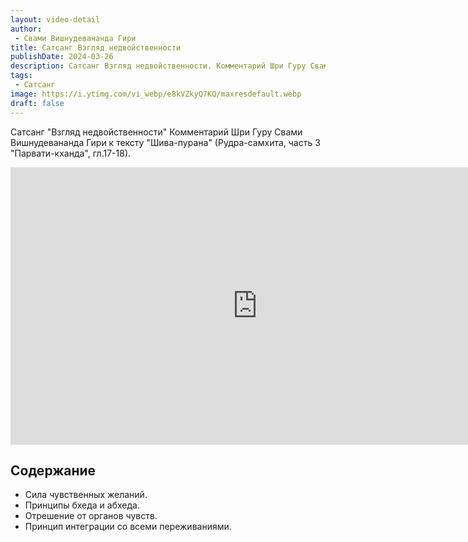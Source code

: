 ```yaml
---
layout: video-detail
author:
 - Свами Вишнудевананда Гири
title: Сатсанг Взгляд недвойственности
publishDate: 2024-03-26
description: Сатсанг Взгляд недвойственности. Комментарий Шри Гуру Свами Вишнудевананда Гири к тексту "Шива-пурана" (Рудра-самхита, часть 3 "Парвати-кханда", гл.17-18).
tags: 
 - Сатсанг
image: https://i.ytimg.com/vi_webp/e8kVZkyQ7KQ/maxresdefault.webp
draft: false
---
```


 Сатсанг "Взгляд недвойственности"
Комментарий Шри Гуру Свами Вишнудевананда Гири к тексту "Шива-пурана" (Рудра-самхита, часть 3 "Парвати-кханда", гл.17-18).

<iframe width="790" height="444" src="https://www.youtube.com/embed/e8kVZkyQ7KQ" frameborder="0" allowfullscreen=""></iframe> 

## Содержание

- Сила чувственных желаний.
- Принципы бхеда и абхеда.
- Отрешение от органов чувств.
- Принцип интеграции со всеми переживаниями.
